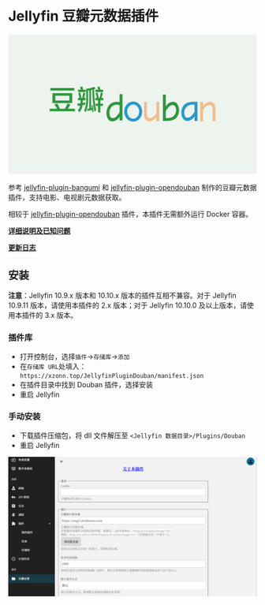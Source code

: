 # Jellyfin 豆瓣元数据插件
![Logo](assets/images/logo.png)

参考 [jellyfin-plugin-bangumi](https://github.com/kookxiang/jellyfin-plugin-bangumi) 和 [jellyfin-plugin-opendouban](https://github.com/caryyu/jellyfin-plugin-opendouban) 制作的豆瓣元数据插件，支持电影、电视剧元数据获取。

相较于 [jellyfin-plugin-opendouban](https://github.com/caryyu/jellyfin-plugin-opendouban) 插件，本插件无需额外运行 Docker 容器。

**[详细说明及已知问题](https://xzonn.top/posts/Jellyfin-Plugin-Douban.html)**

**[更新日志](ChangeLog.md)**

## 安装
**注意**：Jellyfin 10.9.x 版本和 10.10.x 版本的插件互相不兼容。对于 Jellyfin 10.9.11 版本，请使用本插件的 2.x 版本；对于 Jellyfin 10.10.0 及以上版本，请使用本插件的 3.x 版本。

### 插件库
- 打开控制台，选择`插件`→`存储库`→`添加`
- 在`存储库 URL`处填入：`https://xzonn.top/JellyfinPluginDouban/manifest.json`
- 在插件目录中找到 Douban 插件，选择安装
- 重启 Jellyfin

### 手动安装
- 下载插件压缩包，将 dll 文件解压至 `<Jellyfin 数据目录>/Plugins/Douban`
- 重启 Jellyfin

![设置项预览](assets/images/preview.png)
